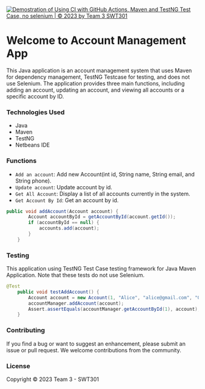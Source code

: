 [![Demostration of Using CI with GitHub Actions, Maven and TestNG Test Case, no selenium | © 2023 by Team 3 SWT301](https://github.com/maotou-spy/account-management-app/actions/workflows/account-management-app-ci.yml/badge.svg)](https://github.com/maotou-spy/account-management-app/actions/workflows/account-management-app-ci.yml)

# Welcome to Account Management App

This Java application is an account management system that uses Maven for dependency management, TestNG Testcase for testing, and does not use Selenium. The application provides three main functions, including adding an account, updating an account, and viewing all accounts or a specific account by ID.

### Technologies Used

* Java
* Maven
* TestNG
* Netbeans IDE

### Functions

* `Add an account`: Add new Account(int id, String name, String email, and String phone).
* `Update account`: Update account by id.
* `Get All Account`: Display a list of all accounts currently in the system.
* `Get Account By Id`: Get an account by id.

```java addAccount(Account account)
public void addAccount(Account account) {
        Account accountById = getAccountById(account.getId());
        if (accountById == null) {
            accounts.add(account);
        }
    }
```

### Testing

This application using TestNG Test Case testing framework for Java Maven Application. Note that these tests do not use Selenium.

```java testAddAccount()
@Test
    public void testAddAccount() {
        Account account = new Account(1, "Alice", "alice@gmail.com", "012345678");
        accountManager.addAccount(account);
        Assert.assertEquals(accountManager.getAccountById(1), account);
    }
```

### Contributing

If you find a bug or want to suggest an enhancement, please submit an issue or pull request. We welcome contributions from the community.

### License

Copyright © 2023 Team 3 - SWT301
